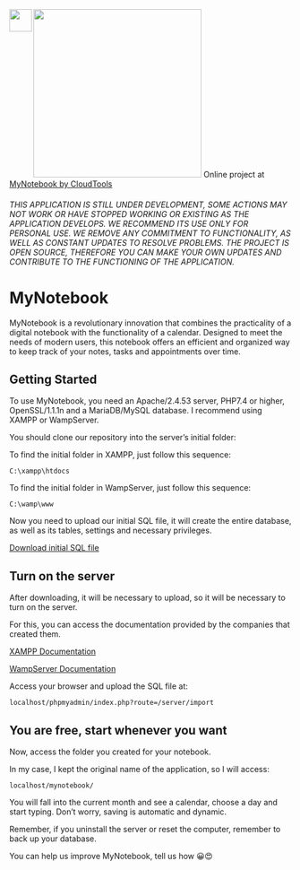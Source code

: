 <img src="https://brtoworldagency.com/github/logo-mynotebook.png" width="300">
<img src="https://media4.giphy.com/media/g4G27DgZwqaK8qykXS/giphy.gif?cid=6c09b952bg0lvyebl1dpa6ht4o53xjnjkefz3sqxq77p8oyi&ep=v1_gifs_search&rid=giphy.gif&ct=s" width="40" align="left">Online project at <a href="https://mynotebook.cloudtools.be">MyNotebook by CloudTools</a>

###### THIS APPLICATION IS STILL UNDER DEVELOPMENT, SOME ACTIONS MAY NOT WORK OR HAVE STOPPED WORKING OR EXISTING AS THE APPLICATION DEVELOPS. WE RECOMMEND ITS USE ONLY FOR PERSONAL USE. WE REMOVE ANY COMMITMENT TO FUNCTIONALITY, AS WELL AS CONSTANT UPDATES TO RESOLVE PROBLEMS. THE PROJECT IS OPEN SOURCE, THEREFORE YOU CAN MAKE YOUR OWN UPDATES AND CONTRIBUTE TO THE FUNCTIONING OF THE APPLICATION.

# MyNotebook
MyNotebook is a revolutionary innovation that combines the practicality of a digital notebook with the functionality of a calendar. Designed to meet the needs of modern users, this notebook offers an efficient and organized way to keep track of your notes, tasks and appointments over time.

## Getting Started
To use MyNotebook, you need an Apache/2.4.53 server, PHP7.4 or higher, OpenSSL/1.1.1n and a MariaDB/MySQL database. I recommend using XAMPP or WampServer.

You should clone our repository into the server’s initial folder:

To find the initial folder in XAMPP, just follow this sequence:

``C:\xampp\htdocs``

To find the initial folder in WampServer, just follow this sequence:

``C:\wamp\www``

Now you need to upload our initial SQL file, it will create the entire database, as well as its tables, settings and necessary privileges.

[Download initial SQL file](https://mynotebook.cloudtools.be/download/project/initial-sql.sql)

## Turn on the server
After downloading, it will be necessary to upload, so it will be necessary to turn on the server. 

For this, you can access the documentation provided by the companies that created them. 

[XAMPP Documentation](https://www.apachefriends.org/docs/) 

[WampServer Documentation](https://www.wampserver.com/en/category/documentation-en/) 

Access your browser and upload the SQL file at: 

``localhost/phpmyadmin/index.php?route=/server/import``

## You are free, start whenever you want
Now, access the folder you created for your notebook. 

In my case, I kept the original name of the application, so I will access: 

``localhost/mynotebook/`` 

You will fall into the current month and see a calendar, choose a day and start typing. Don’t worry, saving is automatic and dynamic. 

Remember, if you uninstall the server or reset the computer, remember to back up your database.

You can help us improve MyNotebook, tell us how 😀😍

